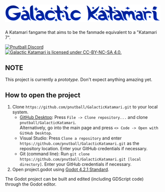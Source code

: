 # <picture><source media="(prefers-color-scheme: dark)" srcset="readme/readme_logo_dark.png"><source media="(prefers-color-scheme: light)" srcset="readme/readme_logo.png"><img alt="Galactic Katamari" src="readme/readme_logo.png"></picture>

A Katamari fangame that aims to be the fanmade equivalent to a "Katamari 7".

<p>
<a href="https://discord.gg/FCe3ZbUnHe"><img src="https://img.shields.io/discord/1186526841067012136?color=5865F2&label=Pnutball&logo=discord&logoColor=white" alt="Pnutball Discord"></a>
<a href="LICENSE.md"><img src="https://img.shields.io/badge/license-CC--BY--NC--SA-%23EF9421?logo=creativecommons&logoColor=white" alt="Galactic Katamari is licensed under CC-BY-NC-SA 4.0."></a>
</p>

## NOTE
This project is currently a _prototype_. Don't expect anything amazing yet.

## How to open the project

1. Clone `https://github.com/pnutball/GalacticKatamari.git` to your local system. 
    - [GitHub Desktop](https://desktop.github.com/): Press `File -> Clone repository...` and clone `pnutball/GalacticKatamari`. <br/>Alternatively, go into the main page and press `<> Code -> Open with GitHub Desktop`.
    - Visual Studio: Press `Clone a repository` and enter `https://github.com/pnutball/GalacticKatamari.git` as the repository location. Enter your GitHub credentials if necessary.
    - Git (command line): Run `git clone https://github.com/pnutball/GalacticKatamari.git [local directory]`. Enter your GitHub credentials if necessary.
2. Open project.godot using [Godot 4.2.1 Standard](https://godotengine.org/download/archive/4.2.1-stable/).

The Godot project can be built and edited (including GDScript code) through the Godot editor.
